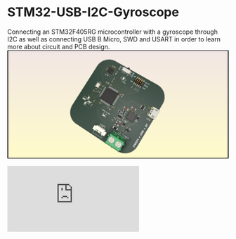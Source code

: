 # STM32-USB-I2C-Gyroscope
Connecting an STM32F405RG microcontroller with a gyroscope through I2C as well as connecting USB B Micro, SWD and USART in order to learn more about circuit and PCB design.
![3D View](https://github.com/ollieelliot/STM32-USB-I2C-Gyroscope/blob/main/STM32F405RG%20%2B%20%20Gyro%20%2B%20I2C%20REV%203.png)

![KiCad Schematic](https://github.com/ollieelliot/STM32-USB-I2C-Gyroscope/blob/main/Revision%202021-09-21.pdf)
